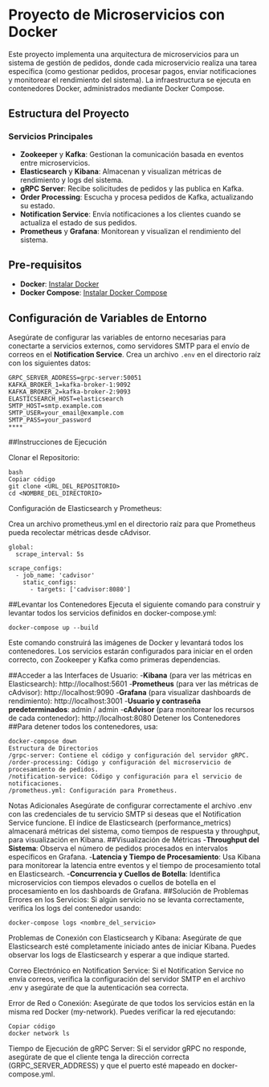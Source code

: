 # Proyecto de Microservicios con Docker

Este proyecto implementa una arquitectura de microservicios para un sistema de gestión de pedidos, donde cada microservicio realiza una tarea específica (como gestionar pedidos, procesar pagos, enviar notificaciones y monitorear el rendimiento del sistema). La infraestructura se ejecuta en contenedores Docker, administrados mediante Docker Compose.

## Estructura del Proyecto

### Servicios Principales

- **Zookeeper** y **Kafka**: Gestionan la comunicación basada en eventos entre microservicios.
- **Elasticsearch** y **Kibana**: Almacenan y visualizan métricas de rendimiento y logs del sistema.
- **gRPC Server**: Recibe solicitudes de pedidos y las publica en Kafka.
- **Order Processing**: Escucha y procesa pedidos de Kafka, actualizando su estado.
- **Notification Service**: Envía notificaciones a los clientes cuando se actualiza el estado de sus pedidos.
- **Prometheus** y **Grafana**: Monitorean y visualizan el rendimiento del sistema.

## Pre-requisitos

- **Docker**: [Instalar Docker](https://docs.docker.com/get-docker/)
- **Docker Compose**: [Instalar Docker Compose](https://docs.docker.com/compose/install/)

## Configuración de Variables de Entorno

Asegúrate de configurar las variables de entorno necesarias para conectarte a servicios externos, como servidores SMTP para el envío de correos en el **Notification Service**. Crea un archivo `.env` en el directorio raíz con los siguientes datos:

```env
GRPC_SERVER_ADDRESS=grpc-server:50051
KAFKA_BROKER_1=kafka-broker-1:9092
KAFKA_BROKER_2=kafka-broker-2:9093
ELASTICSEARCH_HOST=elasticsearch
SMTP_HOST=smtp.example.com
SMTP_USER=your_email@example.com
SMTP_PASS=your_password
****
```
##Instrucciones de Ejecución

Clonar el Repositorio:
```env
bash
Copiar código
git clone <URL_DEL_REPOSITORIO>
cd <NOMBRE_DEL_DIRECTORIO>
```
Configuración de Elasticsearch y Prometheus:

Crea un archivo prometheus.yml en el directorio raíz para que Prometheus pueda recolectar métricas desde cAdvisor.

```env
global:
  scrape_interval: 5s

scrape_configs:
  - job_name: 'cadvisor'
    static_configs:
      - targets: ['cadvisor:8080']
```
##Levantar los Contenedores
Ejecuta el siguiente comando para construir y levantar todos los servicios definidos en docker-compose.yml:

```env
docker-compose up --build
```
Este comando construirá las imágenes de Docker y levantará todos los contenedores. Los servicios estarán configurados para iniciar en el orden correcto, con Zookeeper y Kafka como primeras dependencias.

##Acceder a las Interfaces de Usuario:
-**Kibana** (para ver las métricas en Elasticsearch): http://localhost:5601
-**Prometheus** (para ver las métricas de cAdvisor): http://localhost:9090
-**Grafana** (para visualizar dashboards de rendimiento): http://localhost:3001
-**Usuario y contraseña predeterminados**: admin / admin
-**cAdvisor** (para monitorear los recursos de cada contenedor): http://localhost:8080
Detener los Contenedores
##Para detener todos los contenedores, usa:
```env
docker-compose down
Estructura de Directorios
/grpc-server: Contiene el código y configuración del servidor gRPC.
/order-processing: Código y configuración del microservicio de procesamiento de pedidos.
/notification-service: Código y configuración para el servicio de notificaciones.
/prometheus.yml: Configuración para Prometheus.
```

Notas Adicionales
Asegúrate de configurar correctamente el archivo .env con las credenciales de tu servicio SMTP si deseas que el Notification Service funcione.
El índice de Elasticsearch (performance_metrics) almacenará métricas del sistema, como tiempos de respuesta y throughput, para visualización en Kibana.
##Visualización de Métricas
-**Throughput del Sistema**: Observa el número de pedidos procesados en intervalos específicos en Grafana.
-**Latencia y Tiempo de Procesamiento**: Usa Kibana para monitorear la latencia entre eventos y el tiempo de procesamiento total en Elasticsearch.
-**Concurrencia y Cuellos de Botella**: Identifica microservicios con tiempos elevados o cuellos de botella en el procesamiento en los dashboards de Grafana.
##Solución de Problemas
Errores en los Servicios: Si algún servicio no se levanta correctamente, verifica los logs del contenedor usando:

```env
docker-compose logs <nombre_del_servicio>
```
Problemas de Conexión con Elasticsearch y Kibana: Asegúrate de que Elasticsearch esté completamente iniciado antes de iniciar Kibana. Puedes observar los logs de Elasticsearch y esperar a que indique started.

Correo Electrónico en Notification Service: Si el Notification Service no envía correos, verifica la configuración del servidor SMTP en el archivo .env y asegúrate de que la autenticación sea correcta.

Error de Red o Conexión: Asegúrate de que todos los servicios están en la misma red Docker (my-network). Puedes verificar la red ejecutando:

```env
Copiar código
docker network ls
```
Tiempo de Ejecución de gRPC Server: Si el servidor gRPC no responde, asegúrate de que el cliente tenga la dirección correcta (GRPC_SERVER_ADDRESS) y que el puerto esté mapeado en docker-compose.yml.

